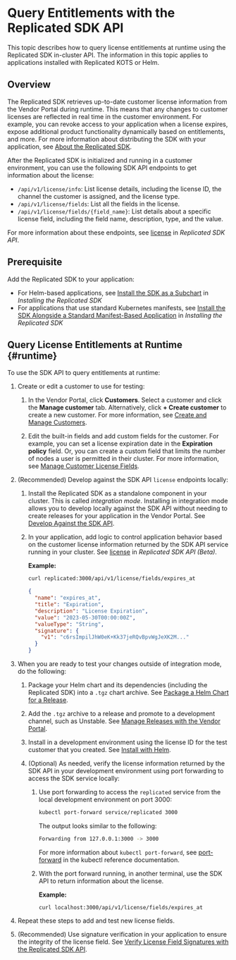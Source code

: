 # Query Entitlements with the Replicated SDK API

This topic describes how to query license entitlements at runtime using the Replicated SDK in-cluster API. The information in this topic applies to applications installed with Replicated KOTS or Helm.

## Overview

The Replicated SDK retrieves up-to-date customer license information from the Vendor Portal during runtime. This means that any changes to customer licenses are reflected in real time in the customer environment. For example, you can revoke access to your application when a license expires, expose additional product functionality dynamically based on entitlements, and more. For more information about distributing the SDK with your application, see [About the Replicated SDK](replicated-sdk-overview).

After the Replicated SDK is initialized and running in a customer environment, you can use the following SDK API endpoints to get information about the license:
* `/api/v1/license/info`: List license details, including the license ID, the channel the customer is assigned, and the license type.
* `/api/v1/license/fields`: List all the fields in the license.  
* `/api/v1/license/fields/{field_name}`: List details about a specific license field, including the field name, description, type, and the value.

For more information about these endpoints, see [license](/reference/replicated-sdk-apis#license) in _Replicated SDK API_.

## Prerequisite

Add the Replicated SDK to your application:
* For Helm-based applications, see [Install the SDK as a Subchart](/vendor/replicated-sdk-installing#install-the-sdk-as-a-subchart) in _Installing the Replicated SDK_
* For applications that use standard Kubernetes manifests, see [Install the SDK Alongside a Standard Manifest-Based Application](/vendor/replicated-sdk-installing#manifest-app) in _Installing the Replicated SDK_

## Query License Entitlements at Runtime {#runtime}

To use the SDK API to query entitlements at runtime:

1. Create or edit a customer to use for testing:

   1. In the Vendor Portal, click **Customers**. Select a customer and click the **Manage customer** tab. Alternatively, click **+ Create customer** to create a new customer. For more information, see [Create and Manage Customers](/vendor/releases-creating-customer).

   1. Edit the built-in fields and add custom fields for the customer. For example, you can set a license expiration date in the **Expiration policy** field. Or, you can create a custom field that limits the number of nodes a user is permitted in their cluster. For more information, see [Manage Customer License Fields](/vendor/licenses-adding-custom-fields).

1. (Recommended) Develop against the SDK API `license` endpoints locally:

   1. Install the Replicated SDK as a standalone component in your cluster. This is called _integration mode_. Installing in integration mode allows you to develop locally against the SDK API without needing to create releases for your application in the Vendor Portal. See [Develop Against the SDK API](/vendor/replicated-sdk-development).

   1. In your application, add logic to control application behavior based on the customer license information returned by the SDK API service running in your cluster. See [license](/reference/replicated-sdk-apis#license) in _Replicated SDK API (Beta)_.

      **Example:**

      ```bash
      curl replicated:3000/api/v1/license/fields/expires_at
      ```

      ```json
      {
        "name": "expires_at",
        "title": "Expiration",
        "description": "License Expiration",
        "value": "2023-05-30T00:00:00Z",
        "valueType": "String",
        "signature": {
          "v1": "c6rsImpilJhW0eK+Kk37jeRQvBpvWgJeXK2M..."
        }
      }
      ```

1. When you are ready to test your changes outside of integration mode, do the following:

   1. Package your Helm chart and its dependencies (including the Replicated SDK) into a `.tgz` chart archive. See [Package a Helm Chart for a Release](helm-install-release).

   1. Add the `.tgz` archive to a release and promote to a development channel, such as Unstable. See [Manage Releases with the Vendor Portal](/vendor/releases-creating-releases).

   1. Install in a development environment using the license ID for the test customer that you created. See [Install with Helm](install-with-helm).

   1. (Optional) As needed, verify the license information returned by the SDK API in your development environment using port forwarding to access the SDK service locally:

      1. Use port forwarding to access the `replicated` service from the local development environment on port 3000:

         ```bash
         kubectl port-forward service/replicated 3000
         ```

         The output looks similar to the following:

         ```bash
         Forwarding from 127.0.0.1:3000 -> 3000
         ```

         For more information about `kubectl port-forward`, see [port-forward](https://kubernetes.io/docs/reference/generated/kubectl/kubectl-commands#port-forward) in the kubectl reference documentation.

      1. With the port forward running, in another terminal, use the SDK API to return information about the license.

         **Example:**

         ```
         curl localhost:3000/api/v1/license/fields/expires_at
         ```

1. Repeat these steps to add and test new license fields.

1. (Recommended) Use signature verification in your application to ensure the integrity of the license field. See [Verify License Field Signatures with the Replicated SDK API](/vendor/licenses-verify-fields-sdk-api).